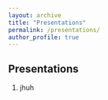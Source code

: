 ```yaml
---
layout: archive
title: "Presentations"
permalink: /presentations/
author_profile: true
---
```


## Presentations
1. jhuh
